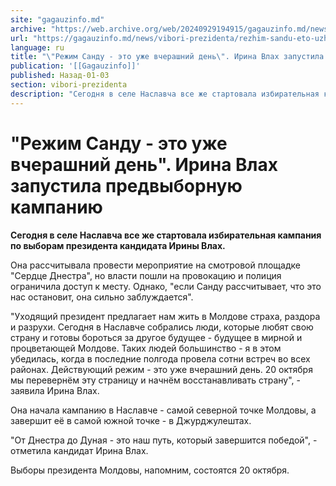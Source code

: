 ```yaml
---
site: "gagauzinfo.md"
archive: "https://web.archive.org/web/20240929194915/gagauzinfo.md/news/vibori-prezidenta/rezhim-sandu-eto-uzhe-vcherashnii-den-irina-vlah-zapustila-predvibornuyu-kampaniyu"
url: "https://gagauzinfo.md/news/vibori-prezidenta/rezhim-sandu-eto-uzhe-vcherashnii-den-irina-vlah-zapustila-predvibornuyu-kampaniyu"
language: ru
title: "\"Режим Санду - это уже вчерашний день\". Ирина Влах запустила предвыборную кампанию"
publication: '[[Gagauzinfo]]'
published: Назад-01-03
section: vibori-prezidenta
description: "Сегодня в селе Наславча все же стартовала избирательная кампания по выборам президента кандидата Ирины Влах."
---
```


# "Режим Санду - это уже вчерашний день". Ирина Влах запустила предвыборную кампанию

**Сегодня в селе Наславча все же стартовала избирательная кампания по выборам президента кандидата Ирины Влах.**

Она рассчитывала провести мероприятие на смотровой площадке "Сердце Днестра", но власти пошли на провокацию и полиция ограничила доступ к месту. Однако, "если Санду рассчитывает, что это нас остановит, она сильно заблуждается".

"Уходящий президент предлагает нам жить в Молдове страха, раздора и разрухи. Сегодня в Наславче собрались люди, которые любят свою страну и готовы бороться за другое будущее - будущее в мирной и процветающей Молдове. Таких людей большинство - я в этом убедилась, когда в последние полгода провела сотни встреч во всех районах. Действующий режим - это уже вчерашний день. 20 октября мы перевернём эту страницу и начнём восстанавливать страну", - заявила Ирина Влах.

Она начала кампанию в Наславче - самой северной точке Молдовы, а завершит её в самой южной точке - в Джурджулештах.

"От Днестра до Дуная - это наш путь, который завершится победой", - отметила кандидат Ирина Влах.

Выборы президента Молдовы, напомним, состоятся 20 октября.
